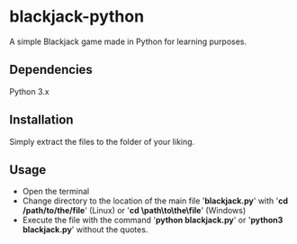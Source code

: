 # blackjack-python
A simple Blackjack game made in Python for learning purposes.

## Dependencies
Python 3.x

## Installation
Simply extract the files to the folder of your liking.

## Usage

- Open the terminal
- Change directory to the location of the main file '<b>blackjack.py</b>' with '<b>cd /path/to/the/file</b>' (Linux) or '<b>cd \path\to\the\file</b>' (Windows)
- Execute the file with the command '<b>python blackjack.py</b>' or '<b>python3 blackjack.py</b>' without the quotes.
